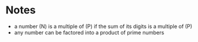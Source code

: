 # Notes

- a number (N) is a multiple of (P) if the sum of its digits is a multiple of (P)
- any number can be factored into a product of prime numbers
